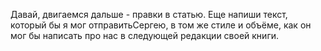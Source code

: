 Давай, двигаемся дальше - правки в статью. Еще напиши текст, который бы я мог отправитьСергею, в том же стиле и объёме, как он мог бы написать про нас в следующей редакции своей книги.